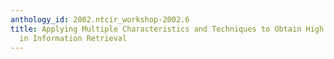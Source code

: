 ```yaml
---
anthology_id: 2002.ntcir_workshop-2002.6
title: Applying Multiple Characteristics and Techniques to Obtain High Levels of Performance
  in Information Retrieval
---
```

